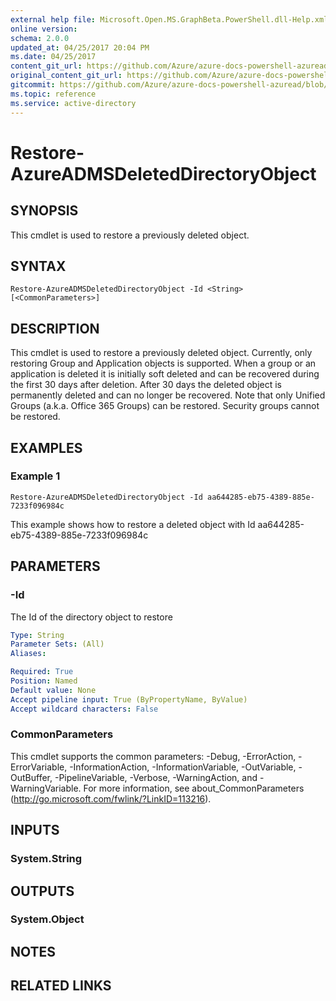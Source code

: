 ```yaml
---
external help file: Microsoft.Open.MS.GraphBeta.PowerShell.dll-Help.xml
online version:
schema: 2.0.0
updated_at: 04/25/2017 20:04 PM
ms.date: 04/25/2017
content_git_url: https://github.com/Azure/azure-docs-powershell-azuread/blob/VinceSmith-patch-6/Azure%20AD%20Cmdlets/AzureAD/v2preview/Restore-AzureADMSDeletedDirectoryObject.md
original_content_git_url: https://github.com/Azure/azure-docs-powershell-azuread/blob/VinceSmith-patch-6/Azure%20AD%20Cmdlets/AzureAD/v2preview/Restore-AzureADMSDeletedDirectoryObject.md
gitcommit: https://github.com/Azure/azure-docs-powershell-azuread/blob/c5cc449ee6e2b805fc85a9e05130b06b10899f67
ms.topic: reference
ms.service: active-directory
---
```


# Restore-AzureADMSDeletedDirectoryObject

## SYNOPSIS
This cmdlet is used to restore a previously deleted object.

## SYNTAX

```
Restore-AzureADMSDeletedDirectoryObject -Id <String> [<CommonParameters>]
```

## DESCRIPTION
This cmdlet is used to restore a previously deleted object. Currently, only restoring Group and Application objects is supported. 
When a group or an application is deleted it is initially soft deleted and can be recovered during the first 30 days after deletion. After 30 days the deleted object is permanently deleted and can no longer be recovered. Note that only Unified Groups (a.k.a. Office 365 Groups) can be restored. Security groups cannot be restored.

## EXAMPLES

### Example 1
```
Restore-AzureADMSDeletedDirectoryObject -Id aa644285-eb75-4389-885e-7233f096984c
```

This example shows how to restore a deleted object with Id aa644285-eb75-4389-885e-7233f096984c 

## PARAMETERS

### -Id
The Id of the directory object to restore

```yaml
Type: String
Parameter Sets: (All)
Aliases: 

Required: True
Position: Named
Default value: None
Accept pipeline input: True (ByPropertyName, ByValue)
Accept wildcard characters: False
```

### CommonParameters
This cmdlet supports the common parameters: -Debug, -ErrorAction, -ErrorVariable, -InformationAction, -InformationVariable, -OutVariable, -OutBuffer, -PipelineVariable, -Verbose, -WarningAction, and -WarningVariable. For more information, see about_CommonParameters (http://go.microsoft.com/fwlink/?LinkID=113216).

## INPUTS

### System.String

## OUTPUTS

### System.Object

## NOTES

## RELATED LINKS


